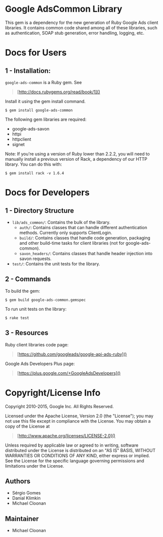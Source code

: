 # Google AdsCommon Library

This gem is a dependency for the new generation of Ruby Google Ads client
libraries. It contains common code shared among all of these libraries, such as
authentication, SOAP stub generation, error handling, logging, etc.


# Docs for Users

## 1 - Installation:

`google-ads-common` is a Ruby gem. See

> [http://docs.rubygems.org/read/book/1]()

Install it using the gem install command.

    $ gem install google-ads-common

The following gem libraries are required:

 - google-ads-savon
 - httpi
 - httpclient
 - signet

Note: If you're using a version of Ruby lower than 2.2.2, you will need to
manually install a previous version of Rack, a dependency of our HTTP library.
You can do this with:

    $ gem install rack -v 1.6.4

# Docs for Developers

## 1 - Directory Structure

- `lib/ads_common/`: Contains the bulk of the library.
  - `auth/`: Contains classes that can handle different authentication methods.
    Currently only supports ClientLogin.
  - `build/`: Contains classes that handle code generation, packaging and other
    build-time tasks for client libraries (not for google-ads-common).
  - `savon_headers/`: Contains classes that handle header injection into savon
    requests.
- `test/`: Contains the unit tests for the library.


## 2 - Commands

To build the gem:

    $ gem build google-ads-common.gemspec

To run unit tests on the library:

    $ rake test


## 3 - Resources

Ruby client libraries code page:

> [https://github.com/googleads/google-api-ads-ruby]()

Google Ads Developers Plus page:

> [https://plus.google.com/+GoogleAdsDevelopers]()


# Copyright/License Info

Copyright 2010-2015, Google Inc. All Rights Reserved.

Licensed under the Apache License, Version 2.0 (the "License");
you may not use this file except in compliance with the License.
You may obtain a copy of the License at

> [http://www.apache.org/licenses/LICENSE-2.0]()

Unless required by applicable law or agreed to in writing, software
distributed under the License is distributed on an "AS IS" BASIS,
WITHOUT WARRANTIES OR CONDITIONS OF ANY KIND, either express or implied.
See the License for the specific language governing permissions and
limitations under the License.


## Authors

 - Sérgio Gomes
 - Danial Klimkin
 - Michael Cloonan

## Maintainer

 - Michael Cloonan
